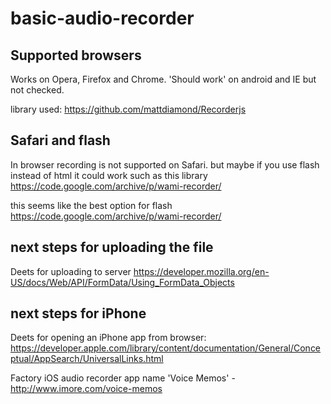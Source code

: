# basic-audio-recorder

## Supported browsers

Works on Opera, Firefox and Chrome. 'Should work' on android and IE but not checked.

library used: https://github.com/mattdiamond/Recorderjs


## Safari and flash

In browser recording is not supported on Safari. but maybe if you use flash instead of html it could work such as this library https://code.google.com/archive/p/wami-recorder/

this seems like the best option for flash https://code.google.com/archive/p/wami-recorder/


## next steps for uploading the file

Deets for uploading to server
https://developer.mozilla.org/en-US/docs/Web/API/FormData/Using_FormData_Objects


## next steps for iPhone

Deets for opening an iPhone app from browser:
https://developer.apple.com/library/content/documentation/General/Conceptual/AppSearch/UniversalLinks.html

Factory iOS audio recorder app name 'Voice Memos' - http://www.imore.com/voice-memos
